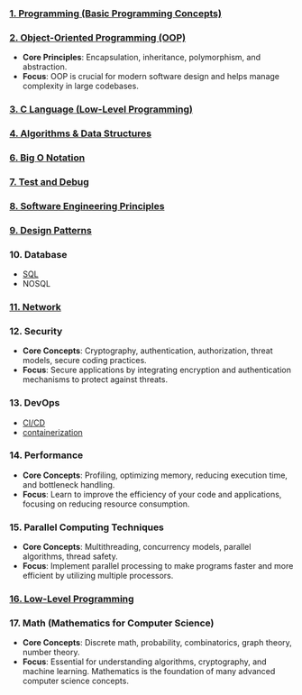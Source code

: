 ### [**1. Programming** (Basic Programming Concepts)](./The-Labors-of-Learning/)

### [**2. Object-Oriented Programming (OOP)**]()

- **Core Principles**: Encapsulation, inheritance, polymorphism, and abstraction.
- **Focus**: OOP is crucial for modern software design and helps manage complexity in large codebases.

### [**3. C Language** (Low-Level Programming)](./K-R-Cix/)

### [**4. Algorithms & Data Structures**](./algorithms-data-structures/)

### [**6. Big O Notation**](.)

### [**7. Test and Debug**](.)

### [**8. Software Engineering Principles**](.)

### [**9. Design Patterns**]()

### **10. Database**

- [SQL](./SQL-DeepDiveLearning/)
- NOSQL

### [**11. Network**](./CodeNet/)

### **12. Security**

- **Core Concepts**: Cryptography, authentication, authorization, threat models, secure coding practices.
- **Focus**: Secure applications by integrating encryption and authentication mechanisms to protect against threats.

### **13. DevOps**

- [CI/CD](./CI-Cd-Learning/)
- [containerization](./containerization_learning/)

### **14. Performance**

- **Core Concepts**: Profiling, optimizing memory, reducing execution time, and bottleneck handling.
- **Focus**: Learn to improve the efficiency of your code and applications, focusing on reducing resource consumption.

### **15. Parallel Computing Techniques**

- **Core Concepts**: Multithreading, concurrency models, parallel algorithms, thread safety.
- **Focus**: Implement parallel processing to make programs faster and more efficient by utilizing multiple processors.

### [**16. Low-Level Programming**](./deep-dive-programming/)

### **17. Math** (Mathematics for Computer Science)

- **Core Concepts**: Discrete math, probability, combinatorics, graph theory, number theory.
- **Focus**: Essential for understanding algorithms, cryptography, and machine learning. Mathematics is the foundation of many advanced computer science concepts.
